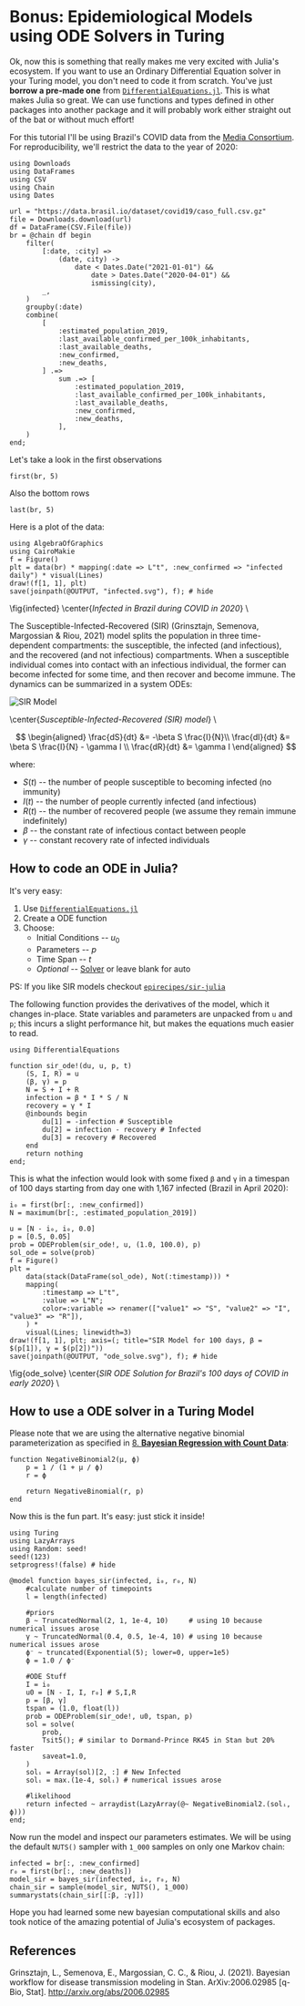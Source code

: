 <!--This file was generated, do not modify it.-->
# Bonus: Epidemiological Models using ODE Solvers in Turing

Ok, now this is something that really makes me very excited with Julia's
ecosystem. If you want to use an Ordinary Differential Equation solver
in your Turing model, you don't need to code it from scratch. You've just
**borrow a pre-made one** from [`DifferentialEquations.jl`](https://diffeq.sciml.ai/dev/).
This is what makes Julia so great. We can use functions and types
defined in other packages into another package and it will probably work either
straight out of the bat or without much effort!

For this tutorial I'll be using Brazil's COVID data from the [Media Consortium](https://brasil.io/covid19/).
For reproducibility, we'll restrict the data to the year of 2020:

````julia:ex1
using Downloads
using DataFrames
using CSV
using Chain
using Dates

url = "https://data.brasil.io/dataset/covid19/caso_full.csv.gz"
file = Downloads.download(url)
df = DataFrame(CSV.File(file))
br = @chain df begin
    filter(
        [:date, :city] =>
            (date, city) ->
                date < Dates.Date("2021-01-01") &&
                    date > Dates.Date("2020-04-01") &&
                    ismissing(city),
        _,
    )
    groupby(:date)
    combine(
        [
            :estimated_population_2019,
            :last_available_confirmed_per_100k_inhabitants,
            :last_available_deaths,
            :new_confirmed,
            :new_deaths,
        ] .=>
            sum .=> [
                :estimated_population_2019,
                :last_available_confirmed_per_100k_inhabitants,
                :last_available_deaths,
                :new_confirmed,
                :new_deaths,
            ],
    )
end;
````

Let's take a look in the first observations

````julia:ex2
first(br, 5)
````

Also the bottom rows

````julia:ex3
last(br, 5)
````

Here is a plot of the data:

````julia:ex4
using AlgebraOfGraphics
using CairoMakie
f = Figure()
plt = data(br) * mapping(:date => L"t", :new_confirmed => "infected daily") * visual(Lines)
draw!(f[1, 1], plt)
save(joinpath(@OUTPUT, "infected.svg"), f); # hide
````

\fig{infected}
\center{*Infected in Brazil during COVID in 2020*} \\

The Susceptible-Infected-Recovered (SIR) (Grinsztajn, Semenova, Margossian & Riou, 2021) model splits
the population in three time-dependent compartments:
the susceptible, the infected (and infectious), and the
recovered (and not infectious) compartments. When a susceptible individual comes into contact with an infectious individual,
the former can become infected for some time, and then recover and become immune. The dynamics can be summarized in a system ODEs:

![SIR Model](/pages/images/SIR.png)

\center{*Susceptible-Infected-Recovered (SIR) model*} \\

$$
\begin{aligned}
\frac{dS}{dt} &= -\beta  S \frac{I}{N}\\
\frac{dI}{dt} &= \beta  S  \frac{I}{N} - \gamma  I \\
\frac{dR}{dt} &= \gamma I
\end{aligned}
$$

where:
* $S(t)$ -- the number of people susceptible to becoming infected (no immunity)
* $I(t)$ -- the number of people currently infected (and infectious)
* $R(t)$ -- the number of recovered people (we assume they remain immune indefinitely)
* $\beta$ -- the constant rate of infectious contact between people
* $\gamma$ -- constant recovery rate of infected individuals

## How to code an ODE in Julia?

It's very easy:

1. Use [`DifferentialEquations.jl`](https://diffeq.sciml.ai/)
2. Create a ODE function
3. Choose:
    * Initial Conditions -- $u_0$
    * Parameters -- $p$
    * Time Span -- $t$
    * *Optional* -- [Solver](https://diffeq.sciml.ai/stable/solvers/ode_solve/) or leave blank for auto

PS: If you like SIR models checkout [`epirecipes/sir-julia`](https://github.com/epirecipes/sir-julia)

The following function provides the derivatives of the model, which it changes in-place.
State variables and parameters are unpacked from `u` and `p`; this incurs a slight performance hit,
but makes the equations much easier to read.

````julia:ex5
using DifferentialEquations

function sir_ode!(du, u, p, t)
    (S, I, R) = u
    (β, γ) = p
    N = S + I + R
    infection = β * I * S / N
    recovery = γ * I
    @inbounds begin
        du[1] = -infection # Susceptible
        du[2] = infection - recovery # Infected
        du[3] = recovery # Recovered
    end
    return nothing
end;
````

This is what the infection would look with some fixed `β` and `γ`
in a timespan of 100 days starting from day one with 1,167 infected (Brazil in April 2020):

````julia:ex6
i₀ = first(br[:, :new_confirmed])
N = maximum(br[:, :estimated_population_2019])

u = [N - i₀, i₀, 0.0]
p = [0.5, 0.05]
prob = ODEProblem(sir_ode!, u, (1.0, 100.0), p)
sol_ode = solve(prob)
f = Figure()
plt =
    data(stack(DataFrame(sol_ode), Not(:timestamp))) *
    mapping(
        :timestamp => L"t",
        :value => L"N";
        color=:variable => renamer(["value1" => "S", "value2" => "I", "value3" => "R"]),
    ) *
    visual(Lines; linewidth=3)
draw!(f[1, 1], plt; axis=(; title="SIR Model for 100 days, β = $(p[1]), γ = $(p[2])"))
save(joinpath(@OUTPUT, "ode_solve.svg"), f); # hide
````

\fig{ode_solve}
\center{*SIR ODE Solution for Brazil's 100 days of COVID in early 2020*} \\

## How to use a ODE solver in a Turing Model

Please note that we are using the alternative negative binomial parameterization as specified in [8. **Bayesian Regression with Count Data**](/pages/8_count_reg/):

````julia:ex7
function NegativeBinomial2(μ, ϕ)
    p = 1 / (1 + μ / ϕ)
    r = ϕ

    return NegativeBinomial(r, p)
end
````

Now this is the fun part. It's easy: just stick it inside!

````julia:ex8
using Turing
using LazyArrays
using Random: seed!
seed!(123)
setprogress!(false) # hide

@model function bayes_sir(infected, i₀, r₀, N)
    #calculate number of timepoints
    l = length(infected)

    #priors
    β ~ TruncatedNormal(2, 1, 1e-4, 10)     # using 10 because numerical issues arose
    γ ~ TruncatedNormal(0.4, 0.5, 1e-4, 10) # using 10 because numerical issues arose
    ϕ⁻ ~ truncated(Exponential(5); lower=0, upper=1e5)
    ϕ = 1.0 / ϕ⁻

    #ODE Stuff
    I = i₀
    u0 = [N - I, I, r₀] # S,I,R
    p = [β, γ]
    tspan = (1.0, float(l))
    prob = ODEProblem(sir_ode!, u0, tspan, p)
    sol = solve(
        prob,
        Tsit5(); # similar to Dormand-Prince RK45 in Stan but 20% faster
        saveat=1.0,
    )
    solᵢ = Array(sol)[2, :] # New Infected
    solᵢ = max.(1e-4, solᵢ) # numerical issues arose

    #likelihood
    return infected ~ arraydist(LazyArray(@~ NegativeBinomial2.(solᵢ, ϕ)))
end;
````

Now run the model and inspect our parameters estimates.
We will be using the default `NUTS()` sampler with `1_000` samples on only one Markov chain:

````julia:ex9
infected = br[:, :new_confirmed]
r₀ = first(br[:, :new_deaths])
model_sir = bayes_sir(infected, i₀, r₀, N)
chain_sir = sample(model_sir, NUTS(), 1_000)
summarystats(chain_sir[[:β, :γ]])
````

Hope you had learned some new bayesian computational skills and also took notice
of the amazing potential of Julia's ecosystem of packages.

## References

Grinsztajn, L., Semenova, E., Margossian, C. C., & Riou, J. (2021). Bayesian workflow for disease transmission modeling in Stan. ArXiv:2006.02985 [q-Bio, Stat]. http://arxiv.org/abs/2006.02985

